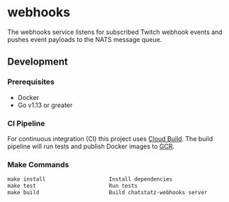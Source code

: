 # webhooks

The webhooks service listens for subscribed Twitch webhook events and
pushes event payloads to the NATS message queue.

## Development

### Prerequisites

- Docker
- Go v1.13 or greater

### CI Pipeline

For continuous integration (CI) this project uses [Cloud Build](https://cloud.google.com/cloud-build/).
The build pipeline will run tests and publish Docker images to [GCR](https://cloud.google.com/container-registry/).

### Make Commands

```txt
make install                    Install dependencies
make test                       Run tests
make build                      Build chatstatz-webhooks server
```
